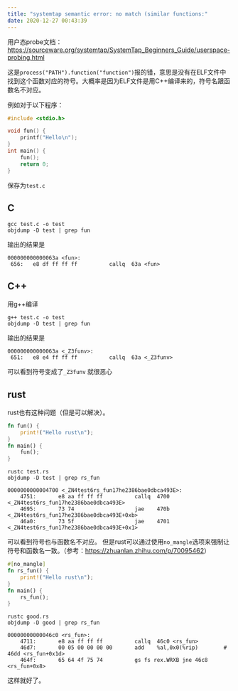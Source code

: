 ```yaml
---
title: "systemtap semantic error: no match (similar functions:"
date: 2020-12-27 00:43:39
---
```


用户态probe文档：<https://sourceware.org/systemtap/SystemTap_Beginners_Guide/userspace-probing.html>

这是`process("PATH").function("function")`报的错，意思是没有在ELF文件中找到这个函数对应的符号。大概率是因为ELF文件是用C++编译来的，符号名跟函数名不对应。

例如对于以下程序：

```c
#include <stdio.h>

void fun() {
	printf("Hello\n");
}
int main() {
	fun();
	return 0;
}
```

保存为`test.c`

## C

```shell
gcc test.c -o test
objdump -D test | grep fun
```

输出的结果是

```text
000000000000063a <fun>:
 656:   e8 df ff ff ff          callq  63a <fun>
```

## C++

用g++编译

```shell
g++ test.c -o test
objdump -D test | grep fun
```

输出的结果是

```text
000000000000063a <_Z3funv>:
 651:   e8 e4 ff ff ff          callq  63a <_Z3funv>
```
可以看到符号变成了`_Z3funv`
就很恶心

## rust

rust也有这种问题（但是可以解决）。

```rs
fn fun() {
    print!("Hello rust\n");
}
fn main() {
    fun();
}
```

```shell
rustc test.rs
objdump -D test | grep rs_fun
```

```text
0000000000004700 <_ZN4test6rs_fun17he2386bae0dbca493E>:
    4751:       e8 aa ff ff ff          callq  4700 <_ZN4test6rs_fun17he2386bae0dbca493E>
    4695:       73 74                   jae    470b <_ZN4test6rs_fun17he2386bae0dbca493E+0xb>
    46a0:       73 5f                   jae    4701 <_ZN4test6rs_fun17he2386bae0dbca493E+0x1>
```

可以看到符号也与函数名不对应。
但是rust可以通过使用`no_mangle`选项来强制让符号和函数名一致。（参考：<https://zhuanlan.zhihu.com/p/70095462>）

```rs
#[no_mangle]
fn rs_fun() {
    print!("Hello rust\n");
}
fn main() {
    rs_fun();
}
```

```shell
rustc good.rs
objdump -D good | grep rs_fun
```

```text
00000000000046c0 <rs_fun>:
    4711:       e8 aa ff ff ff          callq  46c0 <rs_fun>
    46d7:       00 05 00 00 00 00       add    %al,0x0(%rip)        # 46dd <rs_fun+0x1d>
    464f:       65 64 4f 75 74          gs fs rex.WRXB jne 46c8 <rs_fun+0x8>
```

这样就好了。

